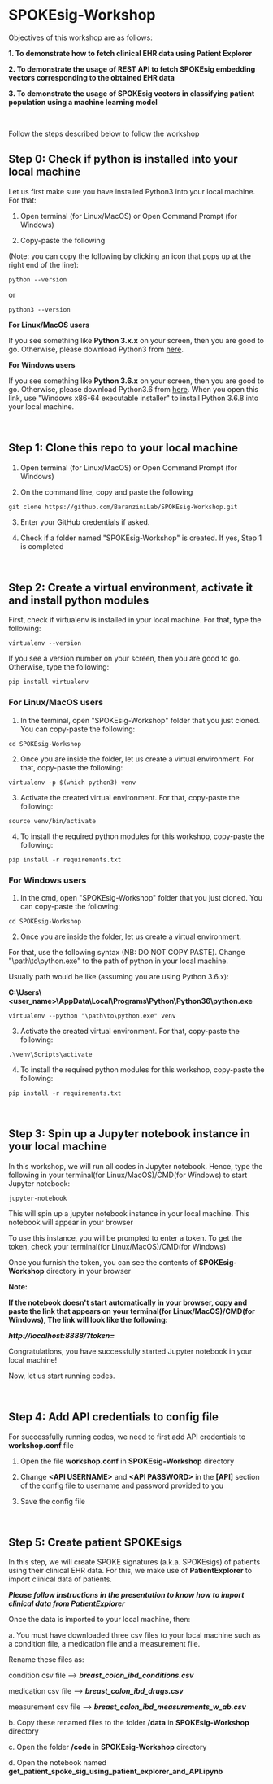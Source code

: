 # SPOKEsig-Workshop


Objectives of this workshop are as follows:


**1. To demonstrate how to fetch clinical EHR data using Patient Explorer**


**2. To demonstrate the usage of REST API to fetch SPOKEsig embedding vectors corresponding to the obtained EHR data** 


**3. To demonstrate the usage of SPOKEsig vectors in classifying patient population using a machine learning model**


&nbsp;


Follow the steps described below to follow the workshop


## Step 0: Check if python is installed into your local machine


Let us first make sure you have installed Python3 into your local machine. For that:


1. Open terminal (for Linux/MacOS) or Open Command Prompt (for Windows)


2. Copy-paste the following 
 
 
(Note: you can copy the following by clicking an icon that pops up at the right end of the line):



```
python --version
```


or


```
python3 --version
```


**For Linux/MacOS users**


If you see something like **Python 3.x.x** on your screen, then you are good to go. Otherwise, please download Python3 from [here](https://www.python.org/downloads/release/python-368/). 


**For Windows users**


If you see something like **Python 3.6.x** on your screen, then you are good to go. Otherwise, please download Python3.6 from [here](https://www.python.org/downloads/release/python-368/). When you open this link, use "Windows x86-64 executable installer" to install Python 3.6.8 into your local machine.



&nbsp;


## Step 1: Clone this repo to your local machine


1. Open terminal (for Linux/MacOS) or Open Command Prompt (for Windows)


2. On the command line, copy and paste the following 



```
git clone https://github.com/BaranziniLab/SPOKEsig-Workshop.git 
```


3. Enter your GitHub credentials if asked.


4. Check if a folder named "SPOKEsig-Workshop" is created. If yes, Step 1 is completed


&nbsp;


## Step 2: Create a virtual environment, activate it and install python modules


First, check if virtualenv is installed in your local machine. For that, type the following:


```
virtualenv --version
```


If you see a version number on your screen, then you are good to go. Otherwise, type the following:


```
pip install virtualenv 
```


### For Linux/MacOS users


1. In the terminal, open "SPOKEsig-Workshop" folder that you just cloned. You can copy-paste the following:


```
cd SPOKEsig-Workshop
```


2. Once you are inside the folder, let us create a virtual environment. For that, copy-paste the following:


```
virtualenv -p $(which python3) venv
```


3. Activate the created virtual environment. For that, copy-paste the following:


```
source venv/bin/activate
```



4. To install the required python modules for this workshop, copy-paste the following:


```
pip install -r requirements.txt 
```


### For Windows users


1. In the cmd, open "SPOKEsig-Workshop" folder that you just cloned. You can copy-paste the following:


```
cd SPOKEsig-Workshop
```


2. Once you are inside the folder, let us create a virtual environment. 


For that, use the following syntax (NB: DO NOT COPY PASTE). Change "\path\to\python.exe" to the path of python in your local machine. 


Usually path would be like (assuming you are using Python 3.6.x): 


**C:\Users\\<user_name>\AppData\Local\Programs\Python\Python36\python.exe**


```
virtualenv --python "\path\to\python.exe" venv
``` 


3. Activate the created virtual environment. For that, copy-paste the following:


```
.\venv\Scripts\activate
```


4. To install the required python modules for this workshop, copy-paste the following:


```
pip install -r requirements.txt
```


&nbsp;


## Step 3: Spin up a Jupyter notebook instance in your local machine


In this workshop, we will run all codes in Jupyter notebook. Hence, type the following in your terminal(for Linux/MacOS)/CMD(for Windows) to start Jupyter notebook:


```
jupyter-notebook
```


This will spin up a jupyter notebook instance in your local machine. This notebook will appear in your browser


To use this instance, you will be prompted to enter a token. To get the token, check your terminal(for Linux/MacOS)/CMD(for Windows)


Once you furnish the token, you can see the contents of **SPOKEsig-Workshop** directory in your browser


**Note:** 


**If the notebook doesn't start automatically in your browser, copy and paste the link that appears on your terminal(for Linux/MacOS)/CMD(for Windows), The link will look like the following:**


***http\://localhost:8888/?token=***


Congratulations, you have successfully started Jupyter notebook in your local machine! 


Now, let us start running codes.


&nbsp;


## Step 4: Add API credentials to config file


For successfully running codes, we need to first add API credentials to **workshop.conf** file  


1. Open the file **workshop.conf** in **SPOKEsig-Workshop** directory


2. Change **&lt;API USERNAME&gt;** and **&lt;API PASSWORD&gt;** in the **[API]** section of the config file to username and password provided to you


3. Save the config file


&nbsp;


## Step 5: Create patient SPOKEsigs 


In this step, we will create SPOKE signatures (a.k.a. SPOKEsigs) of patients using their clinical EHR data. For this, we make use of **PatientExplorer** to import clinical data of patients. 


***Please follow instructions in the presentation to know how to import clinical data from PatientExplorer***


Once the data is imported to your local machine, then:


a. You must have downloaded three csv files to your local machine such as a condition file, a medication file and a measurement file. 


Rename these files as:


condition csv file --> ***breast_colon_ibd_conditions.csv***


medication csv file --> ***breast_colon_ibd_drugs.csv***


measurement csv file --> ***breast_colon_ibd_measurements_w_ab.csv***


b. Copy these renamed files to the folder **/data** in **SPOKEsig-Workshop** directory 


c. Open the folder **/code** in **SPOKEsig-Workshop** directory 


d. Open the notebook named **get_patient_spoke_sig_using_patient_explorer_and_API.ipynb**

